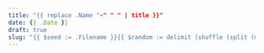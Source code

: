 ```yaml
---
title: "{{ replace .Name "-" " " | title }}"
date: {{ .Date }}
draft: true
slug: "{{ $seed := .Filename }}{{ $random := delimit (shuffle (split (md5 $seed) "" )) "" }}{{ $random }}"
---
```


